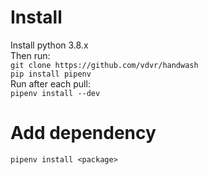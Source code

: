 # Install
Install python 3.8.x  
Then run:  
    `git clone https://github.com/vdvr/handwash`  
    `pip install pipenv`  
    Run after each pull:  
    `pipenv install --dev`  
      
# Add dependency
`pipenv install <package>`  
